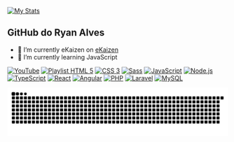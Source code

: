 [![My Stats](https://github-readme-stats.vercel.app/api/?username=CRyanAlves&hide_border=true&show_icons=true&include_all_commits=true&count_private=true&)](https://github.com/CRyanAlves)

## GitHub do Ryan Alves

- 🔭 I’m currently eKaizen on [eKaizen](https://www.ekaizen.digital)
- 🌱 I’m currently learning JavaScript

[![YouTube](https://img.shields.io/badge/YouTube-FF0000?style=for-the-badge&logo=youtube&logoColor=white)](https://www.youtube.com/c/HcodeBrasil)
[![Playlist HTML 5](https://img.shields.io/badge/HTML5-E34F26?style=for-the-badge&logo=html5&logoColor=white)](https://www.youtube.com/playlist?list=PL-u8JWLN6xau0QpzuOTeTI954SsIGEsVA)
[![CSS 3](https://img.shields.io/badge/CSS3-1572B6?style=for-the-badge&logo=css3&logoColor=white)](https://hcode.com.br/cursos/CSS3)
[![Sass](https://img.shields.io/badge/Sass-CC6699?style=for-the-badge&logo=sass&logoColor=white)](https://hcode.com.br/cursos/CSS3)
[![JavaScript](https://img.shields.io/badge/JavaScript-F7DF1E?style=for-the-badge&logo=javascript&logoColor=black)](https://hcode.com.br/cursos/JSFULL)
[![Node.js](https://img.shields.io/badge/Node.js-43853D?style=for-the-badge&logo=node.js&logoColor=white)](https://hcode.com.br/cursos/NODEJS)
[![TypeScript](https://img.shields.io/badge/TypeScript-007ACC?style=for-the-badge&logo=typescript&logoColor=white)](https://hcode.com.br/cursos/TS)
[![React](https://img.shields.io/badge/React-20232A?style=for-the-badge&logo=react&logoColor=61DAFB)](https://hcode.com.br)
[![Angular](https://img.shields.io/badge/Angular-DD0031?style=for-the-badge&logo=angular&logoColor=white)](https://hcode.com.br)
[![PHP](https://img.shields.io/badge/PHP-777BB4?style=for-the-badge&logo=php&logoColor=white)](https://hcode.com.br/cursos/PHP7)
[![Laravel](https://img.shields.io/badge/Laravel-FF2D20?style=for-the-badge&logo=laravel&logoColor=white)](https://hcode.com.br/cursos/LARAVEL57)
[![MySQL](https://img.shields.io/badge/MySQL-00000F?style=for-the-badge&logo=mysql&logoColor=white)](https://hcode.com.br/cursos/MYSQL)

![Snake](https://github.com/CRyanAlves/CRyanAlves/blob/output/github-contribution-grid-snake.svg)
